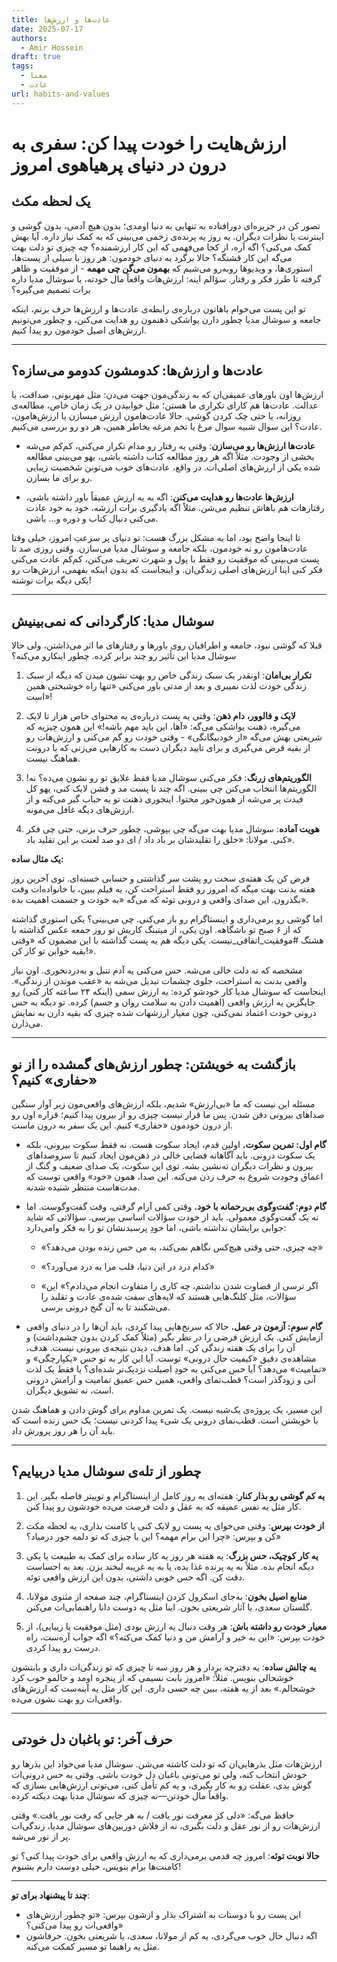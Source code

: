 ```yaml
---
title: عادت‌ها و ارزش‌ها
date: 2025-07-17
authors:
  - Amir Hossein
draft: true
tags:
  - معنا
  - عادت
url: habits-and-values
---
```

# ارزش‌هایت را خودت پیدا کن: سفری به درون در دنیای پرهیاهوی امروز

## یک لحظه مکث

تصور کن در جزیره‌ای دورافتاده به تنهایی به دنیا اومدی؛ بدون هیچ آدمی، بدون گوشی و اینترنت یا نظرات دیگران. یه روز یه پرنده‌ی زخمی می‌بینی که به کمک نیاز داره. آیا بهش کمک می‌کنی؟ اگه آره، از کجا می‌فهمی که این کار ارزشمنده؟ چه چیزی تو دلت بهت می‌گه این کار قشنگه؟ حالا برگرد به دنیای خودمون: هر روز با سیلی از پست‌ها، استوری‌ها، و ویدیوها روبه‌رو می‌شیم که **بهمون می‌گن چی مهمه** - از موفقیت و ظاهر گرفته تا طرز فکر و رفتار. سؤالم اینه: ارزش‌هات واقعاً مال خودته، یا سوشال مدیا داره برات تصمیم می‌گیره؟

تو این پست می‌خوام باهاتون درباره‌ی رابطه‌ی عادت‌ها و ارزش‌ها حرف بزنم، اینکه جامعه و سوشال مدیا چطور دارن یواشکی ذهنمون رو هدایت می‌کنن، و چطور می‌تونیم ارزش‌های اصیل خودمون رو پیدا کنیم. 

---

## عادت‌ها و ارزش‌ها: کدومشون کدومو می‌سازه؟

ارزش‌ها اون باورهای عمیقی‌ان که به زندگی‌مون جهت می‌دن: مثل مهربونی، صداقت، یا عدالت. عادت‌ها هم کارای تکراری ما هستن؛ مثل خوابیدن در یک زمان خاص، مطالعه‌ی روزانه، یا حتی چک کردن گوشی. حالا عادت‌هامون ارزش میسازن یا ارزش‌هامون، عادت؟ این سوال شبیه سوال مرغ یا تخم مرغه بخاطر همین، هر دو رو بررسی می‌کنیم.

- **عادت‌ها ارزش‌ها رو می‌سازن**: وقتی یه رفتار رو مدام تکرار می‌کنی، کم‌کم می‌شه بخشی از وجودت. مثلاً اگه هر روز مطالعه کتاب داشته باشی، یهو می‌بینی مطالعه شده یکی از ارزش‌های اصلی‌ات. در واقع، عادت‌های خوب می‌تونن شخصیت زیبایی رو برای ما بسازن.

- **ارزش‌ها عادت‌ها رو هدایت می‌کنن**: اگه به یه ارزش عمیقاً باور داشته باشی، رفتارهات هم باهاش تنظیم می‌شن. مثلاً اگه یادگیری برات ارزشه، خود به خود عادت می‌کنی دنبال کتاب و دوره و... باشی. 

تا اینجا واضح بود، اما یه مشکل بزرگ هست: تو دنیای پر سرعتِ امروز، خیلی وقتا عادت‌هامون رو نه خودمون، بلکه جامعه و سوشال مدیا می‌سازن. وقتی روزی صد تا پست می‌بینی که موفقیت رو فقط با پول و شهرت تعریف می‌کنن، کم‌کم عادت می‌کنی فکر کنی اینا ارزش‌های اصلی زندگی‌ان. و اینجاست که بدون اینکه بفهمی، ارزش‌هات رو یکی دیگه برات نوشته!

---

## سوشال مدیا: کارگردانی که نمی‌بینیش

قبلا که گوشی نبود، جامعه و اطرافیان روی باورها و رفتارهای ما اثر می‌ذاشتن، ولی حالا سوشال مدیا این تأثیر رو چند برابر کرده. چطور اینکارو می‌کنه؟

1. **تکرار بی‌امان**: اونقدر یک سبک زندگی خاص رو بهت نشون میدن که دیگه از سبک زندگی خودت لذت نمیبری و بعد از مدتی باور می‌کنی «تنها راه خوشبختی همین است»!

2. **لایک و فالوور، دام ذهن**: وقتی یه پست درباره‌ی یه محتوای خاص هزار تا لایک می‌گیره، ذهنت یواشکی می‌گه: «آها، این باید مهم باشه!» این همون چیزیه که شریعتی بهش می‌گه «از خودبیگانگی» - وقتی خودت رو گم می‌کنی و ارزش‌هات رو از بقیه قرض می‌گیری و برای تایید دیگران دست به کارهایی می‌زنی که با درونت هماهنگ نیست.

3. **الگوریتم‌های زرنگ**: فکر می‌کنی سوشال مدیا فقط علایق تو رو نشون می‌ده؟ نه! الگوریتم‌ها انتخاب می‌کنن چی ببینی. اگه چند تا پست مد و فشن لایک کنی، یهو کل فیدت پر می‌شه از همون‌جور محتوا. اینجوری ذهنت تو یه حباب گیر می‌کنه و از ارزش‌های دیگه غافل می‌مونه.

4. **هویت آماده**: سوشال مدیا بهت می‌گه چی بپوشی، چطور حرف بزنی، حتی چی فکر کنی. مولانا: «خلق را تقلیدشان بر باد داد / ای دو صد لعنت بر این تقلید باد».

**یک مثال ساده:**

فرض کن یک هفته‌ی سخت رو پشت سر گذاشتی و حسابی خسته‌ای. توی آخرین روز هفته بدنت بهت میگه که امروز رو فقط استراحت کن، یه فیلم ببین، با خانواده‌ات وقت بگذرون. این صدای واقعی و درونی توئه که می‌گه «به خودت و جسمت اهمیت بده».

اما گوشی رو برمی‌داری و اینستاگرام رو باز می‌کنی. چی می‌بینی؟ یکی استوری گذاشته که از ۶ صبح تو باشگاهه. اون یکی، از میتینگ کاریش تو روز جمعه عکس گذاشته با هشتگ #موفقیت_اتفاقی_نیست. یکی دیگه هم یه پست گذاشته با این مضمون که «وقتی بقیه خوابن تو کار کن!».

مشخصه که ته دلت خالی می‌شه. حس می‌کنی یه آدم تنبل و به‌دردنخوری. اون نیاز واقعی بدنت به استراحت، جلوی چشمات تبدیل می‌شه به «عقب موندن از زندگی». اینجاست که سوشال مدیا کار خودشو کرده: یه ارزش سمی (اینکه ۲۴ ساعته کار کنی) رو جایگزین یه ارزش واقعی (اهمیت دادن به سلامت روان و جسم) کرده. تو دیگه به حس درونی خودت اعتماد نمی‌کنی، چون معیار ارزشهات شده چیزی که بقیه دارن به نمایش می‌ذارن.

---

## بازگشت به خویشتن: چطور ارزش‌های گمشده را از نو «حفاری» کنیم؟

مسئله این نیست که ما «بی‌ارزش» شدیم، بلکه ارزش‌های واقعی‌مون زیر آوار سنگین صداهای بیرونی دفن شدن. پس ما قرار نیست چیزی رو از بیرون پیدا کنیم؛ قراره اون رو از درون خودمون «حفاری» کنیم. این یک سفر به درون ماست.

- **گام اول: تمرین سکوت.** اولین قدم، ایجاد سکوت هست. نه فقط سکوت بیرونی، بلکه یک سکوت درونی. باید آگاهانه فضایی خالی در ذهن‌مون ایجاد کنیم تا سروصداهای بیرون و نظرات دیگران ته‌نشین بشه. توی این سکوت، یک صدای ضعیف و گنگ از اعماق وجودت شروع به حرف زدن می‌کنه. این صدا، همون «خود» واقعی توست که مدت‌هاست منتظر شنیده شدنه.

- **گام دوم: گفت‌وگوی بی‌رحمانه با خود.** وقتی کمی آرام گرفتی، وقت گفت‌وگوست. اما نه یک گفت‌وگوی معمولی. باید از خودت سؤالات اساسی بپرسی. سؤالاتی که شاید جوابی برایشان نداشته باشی، اما خودِ پرسیدنشان تو را به فکر وامی‌دارد:
    
    - «چه چیزی، حتی وقتی هیچ‌کس نگاهم نمی‌کند، به من حس زنده بودن می‌دهد؟»
        
    - «کدام درد در این دنیا، قلب مرا به درد می‌آورد؟»
        
    - «اگر ترسی از قضاوت شدن نداشتم، چه کاری را متفاوت انجام می‌دادم؟» این سؤالات، مثل کلنگ‌هایی هستند که لایه‌های سفت شده‌ی عادت و تقلید را می‌شکنند تا به آن گنج درونی برسی.
        
- **گام سوم: آزمون در عمل.** حالا که سرنخ‌هایی پیدا کردی، باید آن‌ها را در دنیای واقعی آزمایش کنی. یک ارزش فرضی را در نظر بگیر (مثلاً کمک کردن بدون چشم‌داشت) و آن را برای یک هفته زندگی کن. اما هدف، دیدن نتیجه‌ی بیرونی نیست. هدف، مشاهده‌ی دقیق «کیفیت حال درونی» توست. آیا این کار به تو حس «یکپارچگی» و «تمامیت» می‌دهد؟ آیا حس می‌کنی به خودِ اصیلت نزدیک‌تر شده‌ای؟ یا فقط یک لذت آنی و زودگذر است؟ قطب‌نمای واقعی، همین حس عمیق تمامیت و آرامش درونی است، نه تشویق دیگران.
    

این مسیر، یک پروژه‌ی یک‌شبه نیست. یک تمرین مداوم برای گوش دادن و هماهنگ شدن با خویشتن است. قطب‌نمای درونی یک شیء پیدا کردنی نیست؛ یک حس زنده است که باید آن را هر روز پرورش داد.


---

## چطور از تله‌ی سوشال مدیا دربیایم؟


1. **یه کم گوشی رو بذار کنار**: هفته‌ای یه روز کامل از اینستاگرام و توییتر فاصله بگیر. این کار مثل یه نفس عمیقه که به عقل و دلت فرصت می‌ده خودشون رو پیدا کنن.
    
2. **از خودت بپرس**: وقتی می‌خوای یه پست رو لایک کنی یا کامنت بذاری، یه لحظه مکث کن و بپرس: «چرا این برام مهمه؟ این با چیزی که تو دلمه جور درمیاد؟»
    
3. **یه کار کوچیک، حس بزرگ**: یه هفته هر روز یه کار ساده برای کمک به طبیعت یا یکی دیگه انجام بده. مثلاً به یه پرنده غذا بده، یا به یه غریبه لبخند بزن. بعد به احساست دقت کن. اگه حس خوبی داشتی، بدون این ارزش واقعی توئه.
    
4. **منابع اصیل بخون**: به‌جای اسکرول کردن اینستاگرام، چند صفحه از مثنوی مولانا، گلستان سعدی، یا آثار شریعتی بخون. اینا مثل یه دوست دانا راهنمایی‌ات می‌کنن.
    
5. **معیار خودت رو داشته باش**: هر وقت دنبال یه ارزش بودی (مثل موفقیت یا زیبایی)، از خودت بپرس: «این به خیر و آرامش من و دنیا کمک می‌کنه؟» اگه جواب آره‌ست، راه درست رو پیدا کردی.
    

**یه چالش ساده**: یه دفترچه بردار و هر روز سه تا چیزی که تو زندگی‌ات داری و بابتشون خوشحالی بنویس. مثلاً: «امروز بابت نسیمی که از پنجره اومد و حالمو خوب کرد خوشحالم.» بعد از یه هفته، ببین چه حسی داری. این کار مثل یه آینه‌ست که ارزش‌های واقعی‌ات رو بهت نشون می‌ده.

---

## حرف آخر: تو باغبان دل خودتی

ارزش‌هات مثل بذرهایی‌ان که تو دلت کاشته می‌شن. سوشال مدیا می‌خواد این بذرها رو خودش انتخاب کنه، ولی تو می‌تونی باغبان دل خودت باشی. وقتی به حس درونی‌ات گوش بدی، عقلت رو به کار بگیری، و یه کم تأمل کنی، می‌تونی ارزش‌هایی بسازی که واقعاً مال خودتن—نه چیزی که سوشال مدیا بهت دیکته کرده.

حافظ می‌گه: «دلی کز معرفت نور یافت / به هر جایی که رفت نور یافت.» وقتی ارزش‌هات رو از نور عقل و دلت بگیری، نه از فلاش دوربین‌های سوشال مدیا، زندگی‌ات پر از نور می‌شه.

**حالا نوبت توئه**: امروز چه قدمی برمی‌داری که یه ارزش واقعی برای خودت پیدا کنی؟ تو کامنت‌ها برام بنویس، خیلی دوست دارم بشنوم!

---

**چند تا پیشنهاد برای تو**:

- این پست رو با دوستات به اشتراک بذار و ازشون بپرس: «تو چطور ارزش‌های واقعی‌ات رو پیدا می‌کنی؟»
- اگه دنبال حال خوب می‌گردی، یه کم از مولانا، سعدی، یا شریعتی بخون. حرفاشون مثل یه راهنما تو مسیر کمکت می‌کنه.